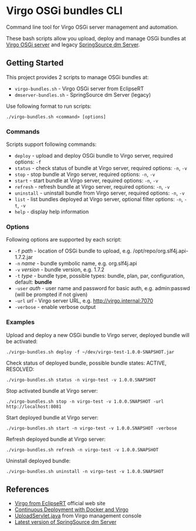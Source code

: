 # Virgo OSGi bundles CLI

Command line tool for Virgo OSGi server management and automation.

These bash scripts allow you upload, deploy and manage OSGi bundles at [Virgo OSGi server](http://www.eclipse.org/virgo/) and legacy [SpringSource dm Server](http://docs.spring.io/s2-dmserver/2.0.5.RELEASE/user-guide/htmlsingle/user-guide.html).


## Getting Started

This project provides 2 scripts to manage OSGi bundles at:

* `virgo-bundles.sh` - Virgo OSGi server from EclipseRT
* `dmserver-bundles.sh` - SpringSource dm Server (legacy)

Use following format to run scripts:

    ./virgo-bundles.sh <command> [options]

### Commands

Scripts support following commands:

* `deploy` - upload and deploy OSGi bundle to Virgo server, required options: `-f`
* `status` - check status of bundle at Virgo server, required options: `-n`, `-v`
* `stop` - stop bundle at Virgo server, required options: `-n`, `-v`
* `start` - start bundle at Virgo server, required options: `-n`, `-v`
* `refresh` - refresh bundle at Virgo server, required options: `-n`, `-v`
* `uninstall` - uninstall bundle from Virgo server, required options: `-n`, `-v`
* `list` - list bundles deployed at Virgo server, optional filter options: `-n`, `-t`, `-v`
* `help` - display help information

### Options

Following options are supported by each script:

* `-f` _path_ - location of OSGi bundle to upload, e.g. /opt/repo/org.slf4j.api-1.7.2.jar
* `-n` _name_ - bundle symbolic name, e.g. org.slf4j.api
* `-v` _version_ - bundle version, e.g. 1.7.2
* `-t` _type_ - bundle type, possible types: bundle, plan, par, configuration, default: **bundle**
* `-user` _auth_ - user name and password for basic auth, e.g. admin:passwd (will be prompted if not given)
* `-url` _url_ - Virgo server URL, e.g. http://virgo.internal:7070
* `-verbose` - enable verbose output

### Examples

Upload and deploy a new OSGi bundle to Virgo server, deployed bundle will be activated:

    ./virgo-bundles.sh deploy -f ~/dev/virgo-test-1.0.0-SNAPSHOT.jar

Check status of deployed bundle, possible bundle states: ACTIVE, RESOLVED:

    ./virgo-bundles.sh status -n virgo-test -v 1.0.0.SNAPSHOT

Stop activated bundle at Virgo server:

    ./virgo-bundles.sh stop -n virgo-test -v 1.0.0.SNAPSHOT -url http://localhost:8081

Start deployed bundle at Virgo server:

    ./virgo-bundles.sh start -n virgo-test -v 1.0.0.SNAPSHOT -verbose

Refresh deployed bundle at Virgo server:

    ./virgo-bundles.sh refresh -n virgo-test -v 1.0.0.SNAPSHOT

Uninstall deployed bundle:

    ./virgo-bundles.sh uninstall -n virgo-test -v 1.0.0.SNAPSHOT


## References

* [Virgo from EclipseRT](http://www.eclipse.org/virgo/) official web site
* [Continuous Deployment with Docker and Virgo](http://eclipsesource.com/blogs/2013/10/25/continuous-deployment-with-docker-and-virgo/)
* [UploadServlet.java](https://eclipse.googlesource.com/virgo/org.eclipse.virgo.kernel/+/3.6.x/org.eclipse.virgo.management.console/src/main/java/org/eclipse/virgo/management/console/UploadServlet.java) from Virgo management console
* [Latest version of SpringSource dm Server](http://dist.springframework.org/release/DMS/springsource-dm-server-2.0.5.RELEASE.zip)
